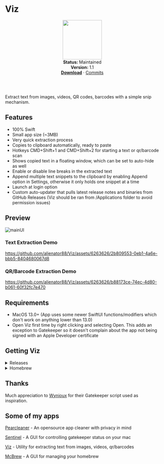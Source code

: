 # Viz
<p align="center">
  <img src="https://github.com/alienator88/Viz/assets/6263626/46db3bc2-e5ac-48e6-af45-4affe6aeb55c" width="128" height="128" />
   <br />
   <strong>Status: </strong>Maintained 
   <br />
   <strong>Version: </strong>1.1
   <br />
   <a href="https://github.com/alienator88/Viz/releases"><strong>Download</strong></a>
    · 
   <a href="https://github.com/alienator88/Viz/commits">Commits</a>
   <br />
   <br />
</p>
</br>

Extract text from images, videos, QR codes, barcodes with a simple snip mechanism.


## Features
- 100% Swift
- Small app size (~3MB)
- Very quick extraction process
- Copies to clipboard automatically, ready to paste
- Hotkeys CMD+Shift+1 and CMD+Shift+2 for starting a text or qr/barcode scan
- Shows copied text in a floating window, which can be set to auto-hide as well
- Enable or disable line breaks in the extracted text
- Append multiple text snippets to the clipboard by enabling Append option in Settings, otherwise it only holds one snippet at a time
- Launch at login option
- Custom auto-updater that pulls latest release notes and binaries from GitHub Releases (Viz should be ran from /Applications folder to avoid permission issues)



## Preview
![mainUI](https://github.com/alienator88/Viz/assets/6263626/457fa757-8533-43c6-802d-2a8e44497851)


### Text Extraction Demo
https://github.com/alienator88/Viz/assets/6263626/2b809553-0eb1-4a6e-bbb5-8404680067d8


### QR/Barcode Extraction Demo
https://github.com/alienator88/Viz/assets/6263626/b88173ce-74ec-4d80-b061-60f32fc7e470




## Requirements
- MacOS 13.0+ (App uses some newer SwiftUI functions/modifiers which don't work on anything lower than 13.0)
- Open Viz first time by right clicking and selecting Open. This adds an exception to Gatekeeper so it doesn't complain about the app not being signed with an Apple Developer certificate


## Getting Viz

<details>
  <summary>Releases</summary>

> Pre-compiled, always up-to-date versions are available from my releases page.
</details>

<details>
  <summary>Homebrew</summary>
   
> Since I don't have a paid developer account, I can't submit to the main Homebrew cask repo.
You can still add the app via Homebrew by tapping my homebrew repo:
```
brew install alienator88/homebrew-cask/viz
```
</details>

## Thanks

Much appreciation to [Wynioux]([https://freemacsoft.net/appcleaner/](https://github.com/wynioux/macOS-GateKeeper-Helper)) for their Gatekeeper script used as inspiration.

## Some of my apps

[Pearcleaner](https://github.com/alienator88/Pearcleaner) - An opensource app cleaner with privacy in mind

[Sentinel](https://github.com/alienator88/Sentinel) - A GUI for controlling gatekeeper status on your mac

[Viz](https://github.com/alienator88/Viz) - Utility for extracting text from images, videos, qr/barcodes

[McBrew](https://github.com/alienator88/McBrew) - A GUI for managing your homebrew
